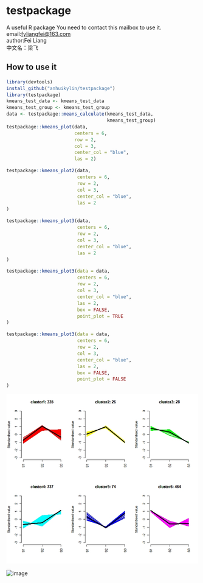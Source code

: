 # testpackage
A useful R package
You need to contact this mailbox to use it.<br/>
email:fyliangfei@163.com<br/>
author:Fei Liang<br/>
中文名：梁飞
## How to use it
```r
library(devtools)
install_github("anhuikylin/testpackage")
library(testpackage)
kmeans_test_data <- kmeans_test_data
kmeans_test_group <- kmeans_test_group
data <- testpackage::means_calculate(kmeans_test_data,
                                     kmeans_test_group)
testpackage::kmeans_plot(data,
                         centers = 6,
                         row = 2,
                         col = 3,
                         center_col = "blue",
                         las = 2)
```
```r
testpackage::kmeans_plot2(data,
                          centers = 6,
                          row = 2,
                          col = 3,
                          center_col = "blue",
                          las = 2
)
```
```r
testpackage::kmeans_plot3(data,
                          centers = 6,
                          row = 2,
                          col = 3,
                          center_col = "blue",
                          las = 2
)
```
```r
testpackage::kmeans_plot3(data = data,
                          centers = 6,
                          row = 2,
                          col = 3,
                          center_col = "blue",
                          las = 2,
                          box = FALSE,
                          point_plot = TRUE
)
```
```r
testpackage::kmeans_plot3(data = data,
                          centers = 6,
                          row = 2,
                          col = 3,
                          center_col = "blue",
                          las = 2,
                          box = FALSE,
                          point_plot = FALSE
)
```

![image](https://github.com/anhuikylin/printhello/blob/master/Rplot68.jpeg) 

![image](https://user-images.githubusercontent.com/103125590/200128089-111b4bab-3bcd-4a58-8872-e42ae15bc561.png)
